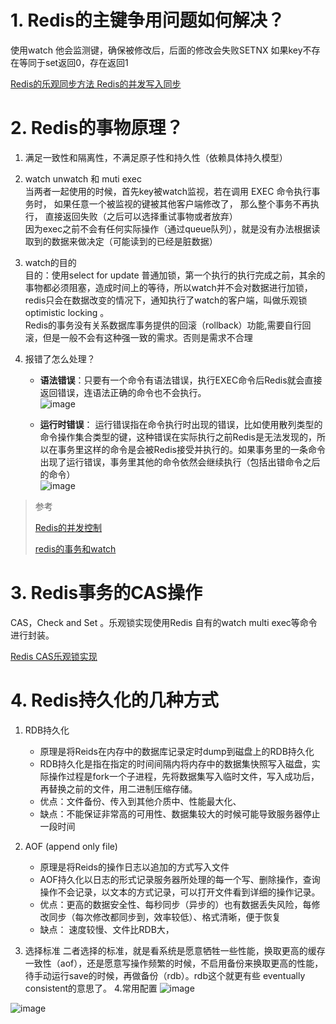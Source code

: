 # 1. Redis的主键争用问题如何解决？

使用watch 他会监测键，确保被修改后，后面的修改会失败SETNX 如果key不存在等同于set返回0，存在返回1

[Redis的乐观同步方法 Redis的并发写入同步](https://blog.csdn.net/youxijishu/article/details/41956983)

# 2. Redis的事物原理？

1. 满足一致性和隔离性，不满足原子性和持久性（依赖具体持久模型）

2. watch unwatch 和 muti exec  
   当两者一起使用的时候，首先key被watch监视，若在调用 EXEC 命令执行事务时， 如果任意一个被监视的键被其他客户端修改了， 那么整个事务不再执行， 直接返回失败（之后可以选择重试事物或者放弃）  
   因为exec之前不会有任何实际操作（通过queue队列），就是没有办法根据读取到的数据来做决定（可能读到的已经是脏数据）

3. watch的目的  
   目的：使用select for update 普通加锁，第一个执行的执行完成之前，其余的事物都必须阻塞，造成时间上的等待，所以watch并不会对数据进行加锁，redis只会在数据改变的情况下，通知执行了watch的客户端，叫做乐观锁optimistic locking 。  
   Redis的事务没有关系数据库事务提供的回滚（rollback）功能,需要自行回滚，但是一般不会有这种强一致的需求。否则是需求不合理

4. 报错了怎么处理？

   * **语法错误**：只要有一个命令有语法错误，执行EXEC命令后Redis就会直接返回错误，连语法正确的命令也不会执行。  
     ![image](http://static.lovedata.net/jpg/2018/5/18/e58f5d71439a34699548842b85c9d413.jpg)

   * **运行时错误**： 运行错误指在命令执行时出现的错误，比如使用散列类型的命令操作集合类型的键，这种错误在实际执行之前Redis是无法发现的，所以在事务里这样的命令是会被Redis接受并执行的。如果事务里的一条命令出现了运行错误，事务里其他的命令依然会继续执行（包括出错命令之后的命令）  
     ![image](http://static.lovedata.net/jpg/2018/5/18/6971ad099e1afbb9f65823c9749bc90b.jpg)

> 参考
>
> [Redis的并发控制](https://juejin.im/entry/5964bcd851882568b20dbd73)
>
> [redis的事务和watch](https://www.jianshu.com/p/361cb9cd13d5)

# 3. Redis事务的CAS操作

CAS，Check and Set 。乐观锁实现使用Redis 自有的watch multi exec等命令进行封装。

[Redis CAS乐观锁实现](https://www.jianshu.com/p/08a1a9f2f4dd)

# 4. Redis持久化的几种方式

1. RDB持久化
   - 原理是将Reids在内存中的数据库记录定时dump到磁盘上的RDB持久化
   - RDB持久化是指在指定的时间间隔内将内存中的数据集快照写入磁盘，实际操作过程是fork一个子进程，先将数据集写入临时文件，写入成功后，再替换之前的文件，用二进制压缩存储。
   - 优点：文件备份、传入到其他介质中、性能最大化、
   - 缺点：不能保证非常高的可用性、数据集较大的时候可能导致服务器停止一段时间

2. AOF (append only file)
   - 原理是将Reids的操作日志以追加的方式写入文件
   - AOF持久化以日志的形式记录服务器所处理的每一个写、删除操作，查询操作不会记录，以文本的方式记录，可以打开文件看到详细的操作记录。
   - 优点：更高的数据安全性、每秒同步（异步的）也有数据丢失风险，每修改同步（每次修改都同步到，效率较低）、格式清晰，便于恢复
   - 缺点： 速度较慢、文件比RDB大，
3. 选择标准
二者选择的标准，就是看系统是愿意牺牲一些性能，换取更高的缓存一致性（aof），还是愿意写操作频繁的时候，不启用备份来换取更高的性能，待手动运行save的时候，再做备份（rdb）。rdb这个就更有些 eventually consistent的意思了。
4.常用配置
![image](http://static.lovedata.net/jpg/2018/5/18/2bbde3193b3d168fa6e982c2416b2df7.jpg)
   
![image](http://static.lovedata.net/jpg/2018/5/18/08b055b90a3f67829d73a2453a109c9d.jpg)


























